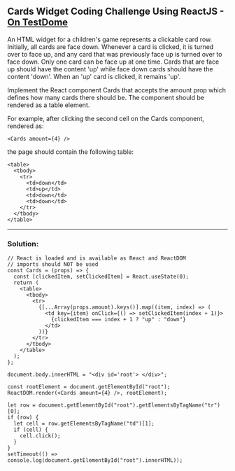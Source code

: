 ## Cards Widget Coding Challenge Using ReactJS - [On TestDome](https://app.testdome.com/questions/react-js/cards-widget/47129)

An HTML widget for a children's game represents a clickable card row. Initially, all cards are face down. Whenever a card is clicked, it is turned over to face up, and any card that was previously face up is turned over to face down. Only one card can be face up at one time. Cards that are face up should have the content 'up' while face down cards should have the content 'down'. When an 'up' card is clicked, it remains 'up'.

Implement the React component Cards that accepts the amount prop which defines how many cards there should be. The component should be rendered as a table element. 

For example, after clicking the second cell on the Cards component, rendered as:
```
<Cards amount={4} />
```
the page should contain the following table:
```
<table>
  <tbody>
    <tr>
      <td>down</td>
      <td>up</td>
      <td>down</td>
      <td>down</td>
    </tr>
  </tbody>
</table>
```

---
### Solution:
```
// React is loaded and is available as React and ReactDOM
// imports should NOT be used
const Cards = (props) => {
  const [clickedItem, setClickedItem] = React.useState(0);
  return (
    <table>
      <tbody>
        <tr>
          {[...Array(props.amount).keys()].map((item, index) => (
            <td key={item} onClick={() => setClickedItem(index + 1)}>
              {clickedItem === index + 1 ? "up" : "down"}
            </td>
          ))}
        </tr>
      </tbody>
    </table>
  );
};

document.body.innerHTML = "<div id='root'> </div>";

const rootElement = document.getElementById("root");
ReactDOM.render(<Cards amount={4} />, rootElement);

let row = document.getElementById("root").getElementsByTagName("tr")[0];
if (row) {
  let cell = row.getElementsByTagName("td")[1];
  if (cell) {
    cell.click();
  }
}
setTimeout(() => console.log(document.getElementById("root").innerHTML));
```

